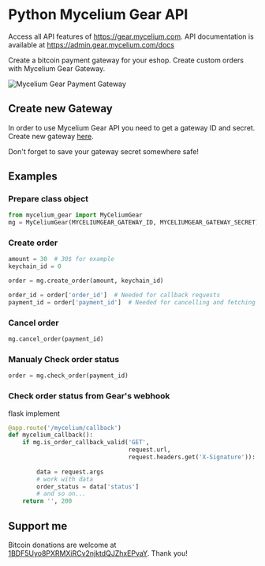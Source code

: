 # Python Mycelium Gear API
Access all API features of https://gear.mycelium.com. API documentation is available at https://admin.gear.mycelium.com/docs

Create a bitcoin payment gateway for your eshop. Create custom orders with Mycelium Gear Gateway.

![Mycelium Gear Payment Gateway](http://i.imgur.com/a79MjSo.png)

## Create new Gateway 
In order to use Mycelium Gear API you need to get a gateway ID and secret. Create new gateway [here](https://admin.gear.mycelium.com/gateways/new). 

Don't forget to save your gateway secret somewhere safe!

## Examples

### Prepare class object

```python
from mycelium_gear import MyCeliumGear 
mg = MyCeliumGear(MYCELIUMGEAR_GATEWAY_ID, MYCELIUMGEAR_GATEWAY_SECRET)
```

### Create order
```python
amount = 30  # 30$ for example
keychain_id = 0

order = mg.create_order(amount, keychain_id)

order_id = order['order_id']  # Needed for callback requests
payment_id = order['payment_id']  # Needed for cancelling and fetching order
```

### Cancel order
```python
mg.cancel_order(payment_id)
```

### Manualy Check order status
```python
order = mg.check_order(payment_id)
```

### Check order status from Gear's webhook
flask implement
```python
@app.route('/mycelium/callback')
def mycelium_callback():
    if mg.is_order_callback_valid('GET',
                                  request.url, 
                                  request.headers.get('X-Signature')):
        
        data = request.args
        # work with data
        order_status = data['status']
        # and so on...
    return '', 200
```

## Support me
Bitcoin donations are welcome at [1BDF5Uyo8PXRMXiRCv2njktdQJZhxEPvaY](https://blockchain.info/address/1BDF5Uyo8PXRMXiRCv2njktdQJZhxEPvaY). Thank you!